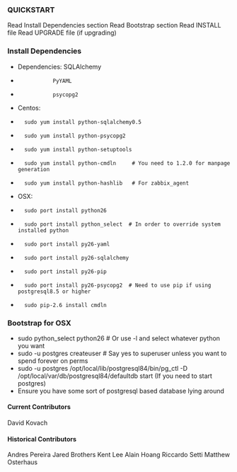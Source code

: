 ### QUICKSTART

Read Install Dependencies section
Read Bootstrap section
Read INSTALL file
Read UPGRADE file (if upgrading)

### Install Dependencies
  * Dependencies:  SQLAlchemy
  *                PyYAML
  *                psycopg2
  * Centos:
  *       sudo yum install python-sqlalchemy0.5
  *       sudo yum install python-psycopg2
  *       sudo yum install python-setuptools
  *       sudo yum install python-cmdln     # You need to 1.2.0 for manpage generation
  *       sudo yum install python-hashlib   # For zabbix_agent

  * OSX:
  *       sudo port install python26
  *       sudo port install python_select  # In order to override system installed python
  *       sudo port install py26-yaml
  *       sudo port install py26-sqlalchemy
  *       sudo port install py26-pip
  *       sudo port install py26-psycopg2  # Need to use pip if using postgresql8.5 or higher
  *       sudo pip-2.6 install cmdln

### Bootstrap for OSX

* sudo python_select python26    # Or use -l and select whatever python you want
* sudo -u postgres createuser <your user id>   # Say yes to superuser unless you want to spend forever on perms
* sudo -u postgres /opt/local/lib/postgresql84/bin/pg_ctl -D /opt/local/var/db/postgresql84/defaultdb start (If you need to start postgres)
* Ensure you have some sort of postgresql based database lying around

#### Current Contributors
David Kovach

#### Historical Contributors
Andres Pereira
Jared Brothers
Kent Lee
Alain Hoang
Riccardo Setti
Matthew Osterhaus
